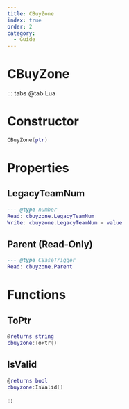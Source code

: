 ```yaml
---
title: CBuyZone
index: true
order: 2
category:
  - Guide
---
```


# CBuyZone

::: tabs
@tab Lua
# Constructor
```lua
CBuyZone(ptr)
```
# Properties
## LegacyTeamNum 
```lua
--- @type number
Read: cbuyzone.LegacyTeamNum
Write: cbuyzone.LegacyTeamNum = value
```
## Parent (Read-Only)
```lua
--- @type CBaseTrigger
Read: cbuyzone.Parent
```
# Functions
## ToPtr
```lua
@returns string
cbuyzone:ToPtr()
```
## IsValid
```lua
@returns bool
cbuyzone:IsValid()
```

:::
